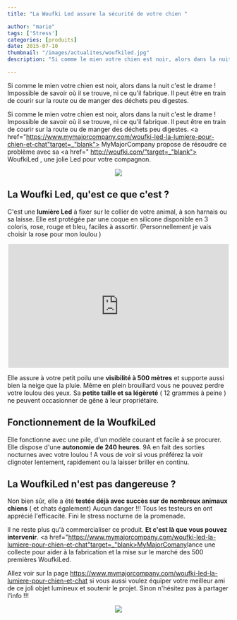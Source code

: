 ```yaml
---
title: "La Woufki Led assure la sécurité de votre chien "

author: "marie"
tags: ['Stress']
categories: [produits]
date: 2015-07-10
thumbnail: "/images/actualites/woufkiled.jpg"
description: "Si comme le mien votre chien est noir, alors dans la nuit c'est le drame ! Impossible de savoir où il se trouve, ni ce qu'il fabrique. Il peut être en train de courir sur la route ou de manger des déchets peu digestes.    "

---
```


Si comme le mien votre chien est noir, alors dans la nuit c'est le drame ! Impossible de savoir où il se trouve, ni ce qu'il fabrique. Il peut être en train de courir sur la route ou de manger des déchets peu digestes.

Si comme le mien votre chien est noir, alors dans la nuit c'est le drame ! Impossible de savoir où il se trouve, ni ce qu'il fabrique. Il peut être en train de courir sur la route ou de manger des déchets peu digestes.
<a href="https://www.mymajorcompany.com/woufki-led-la-lumiere-pour-chien-et-chat"target=_"blank"> MyMajorCompany </a>propose de résoudre ce problème avec sa <a href=" http://woufki.com/"target=_"blank"> WoufkiLed </a>, une jolie Led pour votre compagnon.




<p align="center"><img src= "/images/actualites/woufkiled.jpg"></p>




## La Woufki Led, qu'est ce que c'est ? ##

C'est une <b>lumière Led</b> à fixer sur le collier de votre animal, à son harnais ou sa laisse. Elle est protégée par une coque en silicone disponible en  3 coloris, rose, rouge et bleu, faciles à assortir. (Personnellement je vais choisir la rose pour mon loulou )

<p align="center"><iframe src="https://player.vimeo.com/video/129701826" width="500" height="281" frameborder="0" webkitallowfullscreen mozallowfullscreen allowfullscreen></iframe></p>

Elle assure à votre petit poilu une <b>visibilité à 500 mètres</b> et supporte aussi bien la neige que la pluie.  Même en plein brouillard vous ne pouvez perdre votre loulou des yeux.
Sa <b>petite taille et sa légèreté</b> ( 12 grammes à peine ) ne peuvent occasionner de gêne à leur propriétaire.

## Fonctionnement de la WoufkiLed ##

Elle fonctionne avec une pile, d'un modèle courant et facile à se procurer. Elle dispose d'une <b>autonomie de 240 heures</b>. 9A en fait des sorties nocturnes avec votre loulou ! A vous de voir si vous préférez la voir clignoter lentement, rapidement ou la laisser briller en continu.

## La WoufkiLed n'est pas dangereuse ? ##
Non bien sûr, elle a été <b>testée déjà avec succès sur de nombreux animaux chiens</b> ( et chats également) Aucun danger !!! Tous les testeurs en ont apprécié l'efficacité. Fini le stress nocturne de la promenade.


Il ne reste plus qu'à commercialiser ce produit. <b>Et c'est là que vous pouvez intervenir</b>.
<a href="https://www.mymajorcompany.com/woufki-led-la-lumiere-pour-chien-et-chat"target=_"blank>MyMajorComany</a>lance une collecte pour aider à la fabrication et la mise sur le marché des 500 premières  WoufkiLed.

Allez voir sur la page https://www.mymajorcompany.com/woufki-led-la-lumiere-pour-chien-et-chat si vous aussi voulez équiper votre meilleur ami de ce joli objet lumineux et soutenir le projet.
Sinon n'hésitez pas à partager l'info !!!

<p align="center"><img src= "/images/actualites/couleurswoufkiled.jpg"></p>




